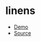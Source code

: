 # linens
- [Demo](https://lordasmodey.github.io/linens/)
- [Source](https://www.figma.com/file/PxipqdssqyJI9v88sET2Ya/Royal-Therapy?node-id=44%3A2)